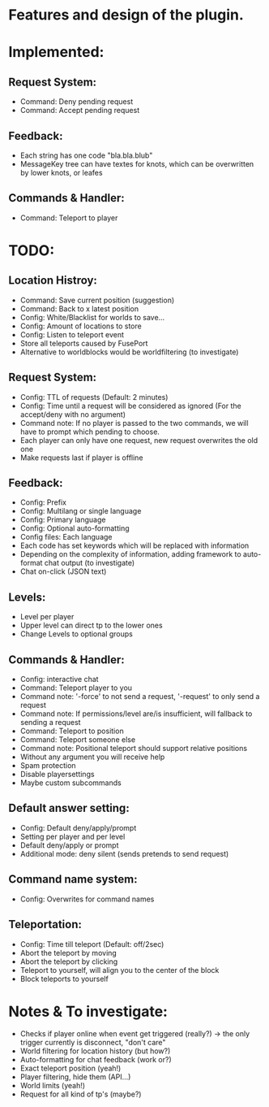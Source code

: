 # Features and design of the plugin.

# Implemented:

## Request System:
- Command: Deny pending request
- Command: Accept pending request

## Feedback:
- Each string has one code "bla.bla.blub"
- MessageKey tree can have textes for knots, which can be overwritten by lower knots, or leafes

## Commands & Handler:
- Command: Teleport to player

# TODO:

## Location Histroy:
- Command: Save current position (suggestion)
- Command: Back to x latest position
- Config: White/Blacklist for worlds to save...
- Config: Amount of locations to store
- Config: Listen to teleport event
- Store all teleports caused by FusePort
- Alternative to worldblocks would be worldfiltering (to investigate)

## Request System:
- Config: TTL of requests (Default: 2 minutes)
- Config: Time until a request will be considered as ignored (For the accept/deny with no argument)
- Command note: If no player is passed to the two commands, we will have to prompt which pending to choose.
- Each player can only have one request, new request overwrites the old one
- Make requests last if player is offline

## Feedback:
- Config: Prefix
- Config: Multilang or single language
- Config: Primary language
- Config: Optional auto-formatting
- Config files: Each language
- Each code has set keywords <player1> <playerTo> which will be replaced with information
- Depending on the complexity of information, adding framework to auto-format chat output (to investigate)
- Chat on-click (JSON text)

## Levels:
- Level per player
- Upper level can direct tp to the lower ones
- Change Levels to optional groups

## Commands & Handler:
- Config: interactive chat
- Command: Teleport player to you
- Command note: '-force' to not send a request, '-request' to only send a request
- Command note: If permissions/level are/is insufficient, will fallback to sending a request
- Command: Teleport to position
- Command: Teleport someone else
- Command note: Positional teleport should support relative positions
- Without any argument you will receive help
- Spam protection
- Disable playersettings
- Maybe custom subcommands

## Default answer setting:
- Config: Default deny/apply/prompt
- Setting per player and per level
- Default deny/apply or prompt
- Additional mode: deny silent (sends pretends to send request)

## Command name system:
- Config: Overwrites for command names

## Teleportation:
- Config: Time till teleport (Default: off/2sec)
- Abort the teleport by moving
- Abort the teleport by clicking
- Teleport to yourself, will align you to the center of the block
- Block teleports to yourself

# Notes & To investigate:
- Checks if player online when event get triggered (really?) -> the only trigger currently is disconnect, "don't care"
- World filtering for location history (but how?)
- Auto-formatting for chat feedback (work or?)
- Exact teleport position (yeah!)
- Player filtering, hide them (API...)
- World limits (yeah!)
- Request for all kind of tp's (maybe?)